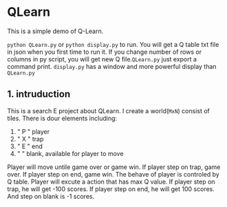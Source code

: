 # QLearn
This is a simple demo of Q-Learn.

`python QLearn.py` or `python display.py` to run. You will get a Q table txt file in json when you first time to run it. If you change number of rows or columns in py script, you will get new Q file.`QLearn.py` just export a command print. `display.py` has a window and more powerful display than `QLearn.py`

## 1. intruduction
This is a search E project about QLearn. I create a world(`MxN`) consist of tiles. There is dour elements including: 
1. " P " player
2. " X " trap
3. " E " end
4. "  " blank, available for player to move 

Player will move untile game over or game win. If player step on trap, game over. If player step on end, game win. The behave of player is controled by Q table. Player will excute a action that has max Q value. If player step on trap, he will get -100 scores. If player step on end, he will get 100 scores. And step on blank is -1 scores.
